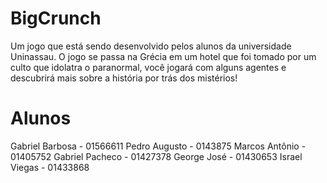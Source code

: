 # BigCrunch

Um jogo que está sendo desenvolvido pelos alunos da universidade Uninassau.
O jogo se passa na Grécia em um hotel que foi tomado por um culto que idolatra o paranormal, você jogará com alguns agentes e descubrirá mais sobre a história por trás dos mistérios!

# Alunos

Gabriel Barbosa - 01566611
Pedro Augusto - 0143875
Marcos Antônio - 01405752
Gabriel Pacheco - 01427378
George José - 01430653
Israel Viegas - 01433868